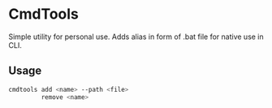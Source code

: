 # CmdTools

Simple utility for personal use. Adds alias in form of .bat file for native use in CLI.

## Usage

```bash
cmdtools add <name> --path <file>
         remove <name>
````
